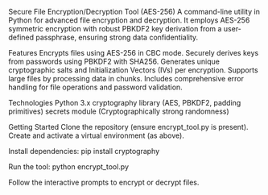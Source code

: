 Secure File Encryption/Decryption Tool (AES-256)
A command-line utility in Python for advanced file encryption and decryption. It employs AES-256 symmetric encryption with robust PBKDF2 key derivation from a user-defined passphrase, ensuring strong data confidentiality.

Features
Encrypts files using AES-256 in CBC mode.
Securely derives keys from passwords using PBKDF2 with SHA256.
Generates unique cryptographic salts and Initialization Vectors (IVs) per encryption.
Supports large files by processing data in chunks.
Includes comprehensive error handling for file operations and password validation.

Technologies
Python 3.x
cryptography library (AES, PBKDF2, padding primitives)
secrets module (Cryptographically strong randomness)

Getting Started
Clone the repository (ensure encrypt_tool.py is present).
Create and activate a virtual environment (as above).

Install dependencies:
pip install cryptography

Run the tool:
python encrypt_tool.py

Follow the interactive prompts to encrypt or decrypt files.

